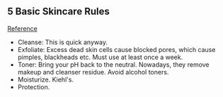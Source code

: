 ## 5 Basic Skincare Rules
[Reference](https://www.youtube.com/watch?v=cJtBCHhqylg)

- Cleanse: This is quick anyway.
- Exfoliate: Excess dead skin cells cause blocked pores, which cause pimples, blackheads etc. Must use at least once a week.
- Toner: Bring your pH back to the neutral. Nowadays, they remove makeup and cleanser residue. Avoid alcohol toners.
- Moisturize. Kiehl's.
- Protection.
